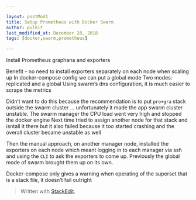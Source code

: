 ```yaml
---

layout: postMod1
title: Setup Prometheus with Docker Swarm
author: pulkit
last_modified_at: December 28, 2018
tags: [docker,swarm,prometheus]

---
```


Install Prometheus graphana and exporters

Benefit - no need to install exporters separately on each node when scaling up
In docker-compose config we can put a global mode 
Two modes: replicated and a global
Using swarm’s dns configuration, it is much easier to scrape the metrics

Didn’t want to do this because the recommendation is to put `pro+gra` stack outside the swarm cluster … unfortunately it made the app swarm cluster unstable. The swarm manager the CPU load went very high and stopped the docker engine
Next time tried to assign another node for that stack and isntall it there but it also failed because it too started crashing and the overall cluster became unstable as well

Then the manual approach, on another manager node, installed the exporters on each node which meant logging in to each manager via ssh and using the `CLI` to ask the exporters to come up. Previously the global mode of swarm brought them up on its own.

Docker-compose only gives a warning when operating of the superset that is a stack file, it doesn’t fail outright




> Written with [StackEdit](https://stackedit.io/).
<!--stackedit_data:
eyJoaXN0b3J5IjpbLTEwMjk1OTE2OTRdfQ==
-->